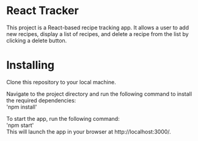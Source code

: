# React Tracker
This project is a React-based recipe tracking app. It allows a user to add new recipes, display a list of recipes, and delete a recipe from the list by clicking a delete button.

# Installing
Clone this repository to your local machine.

Navigate to the project directory and run the following command to install the required dependencies:  
'npm install'

To start the app, run the following command:  
'npm start'  
This will launch the app in your browser at http://localhost:3000/.
